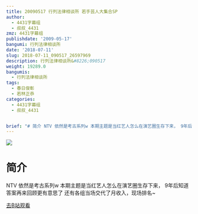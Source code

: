 ```yaml
---
title: 20090517 行列法律相谈所 若手芸人大集合SP
author:
  - 4431字幕组
  - 叔叔_4431
zmz: 4431字幕组
publishdate: '2009-05-17'
bangumi: 行列法律相谈所
date: '2018-07-11'
slug: 2018-07-11_090517_26597969
description: 行列法律相谈所&#8226;090517
weight: 19289.0
bangumis:
  - 行列法律相谈所
tags:
  - 春日俊彰
  - 若林正恭
categories:
  - 4431字幕组
  - 叔叔_4431


brief: "# 简介 NTV 依然是考古系列w 本期主题是当红艺人怎么在演艺圈生存下来， 9年后知道答案再来回顾更有意思了 还有各组当场交代了月收入，现场排名~"
---
```

![](https://i.imgur.com/kPF18jR.jpg)
# 简介  
NTV
依然是考古系列w
本期主题是当红艺人怎么在演艺圈生存下来，
9年后知道答案再来回顾更有意思了
还有各组当场交代了月收入，现场排名~  

[去B站观看](https://www.bilibili.com/video/av26597969/)
 
